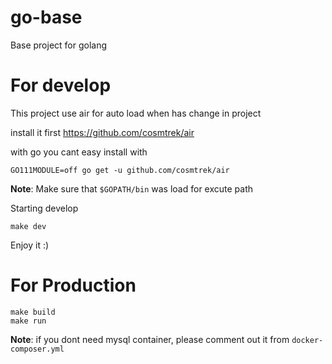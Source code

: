 # go-base

Base project for golang

# For develop

This project use air for auto load when has change in project

install it first https://github.com/cosmtrek/air

with go you cant easy install with

```
GO111MODULE=off go get -u github.com/cosmtrek/air
```

**Note**: Make sure that `$GOPATH/bin` was load for excute path

Starting develop

```
make dev
```

Enjoy it :)

# For Production

```
make build
make run
```

**Note**: if you dont need mysql container, please comment out it from `docker-composer.yml`
